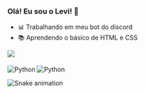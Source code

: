 ### Olá! Eu sou o Levi! 👋

- 📊 Trabalhando em meu bot do discord
- 📚 Aprendendo o básico de HTML e CSS

<a href="https://github.com/anuraghazra/github-readme-stats">
  <img align="center" src="https://github-readme-stats.vercel.app/api?username=spyvanilla&show_icons=true&theme=radical&count_private=true"/>
</a>

<div style="display: inline_block"><br>
  <img align="center" alt="Python" src="https://img.shields.io/badge/Python-14354C?style=for-the-badge&logo=python&logoColor=white">
  <img align="center" alt="Python" src="https://img.shields.io/badge/CSS-239120?&style=for-the-badge&logo=css3&logoColor=white">
</div>

![Snake animation](https://github.com/spyvanilla/spyvanilla/blob/output/github-contribution-grid-snake.svg)

